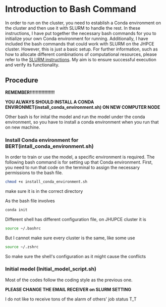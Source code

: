 # Introduction to Bash Command

In order to run on the cluster, you need to establish a Conda environment on the cluster and then use it with SLURM to handle the rest. In these instructions, I have put together the necessary bash commands for you to initialize your own Conda environment for running. Additionally, I have included the bash commands that could work with SLURM on the JHPCE cluster. However, this is just a basic setup. For further information, such as how to allocate different combinations of computational resources, please refer to the [SLURM instructions](https://jhpce.jhu.edu/slurm/environment/). My aim is to ensure successful execution and verify its functionality.

## Procedure

**REMEMBER!!!!!!!!!!!!!!!!!** 

**YOU ALWAYS SHOULD INSTALL A CONDA ENVIRONMET(install_conda_environment.sh) ON NEW COMPUTER NODE**

Other bash is for inital the model and run the model under the conda environment, so you have to install a conda environment when you run that on new machine.


### Install Conda environment for BERT(intall_conda_environment.sh)

In order to train or use the model, a specific environment is required. The following bash command is for setting up that Conda environment. First, you need to run that code on the terminal to assign the necessary permissions to the bash file.
```sh
chmod +x install_conda_environment.sh
```

make sure it is in the correct directory

As the bash file involves
```sh
conda init
```

Different shell has different configuration file, on JHUPCE cluster it is
```sh
source ~/.bashrc
```
But I cannot make sure every cluster is the same, like some use
```sh
source ~/.zshrc 
```

So make sure the shell's configuration as it might cause the conflicts


### Initial model (Initial_model_script.sh)

Most of the codes follow the coding style as the previous one.

**PLEASE CHANGE THE EMAIL RECEIVER on SLURM SETTING**

I do not like to receive tons of the alarm of others' job status T_T
